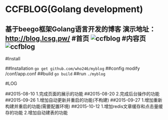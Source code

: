 CCFBLOG(Golang development)
==== 
基于beego框架Golang语言开发的博客
演示地址：http://blog.lcsg.pw/
#首页
![ccfblog](http://i13.tietuku.com/6eedcc2e716004f0.png) 
#内容页
![ccfblog](http://i13.tietuku.com/33c4c65163b2eea9.jpg) 
-------
#Install

##Installation
`go get github.com/who246/myblog`
##config
modify /conf/app.conf
##build
`go build`
##run 
`./myblog`

#LOG

##2015-08-10
 1.完成页面的展示的功能
##2015-08-20
 2.完成后台操作的功能
##2015-09-26
1.增加自动更新并重启的功能(不构建)
##2015-09-27
1.增加重新构建并重启的功能(需要配置环境)
##2015-10-12
1.增加redis文章缓存和点击量缓存的功能
2.增加自动建表的功能